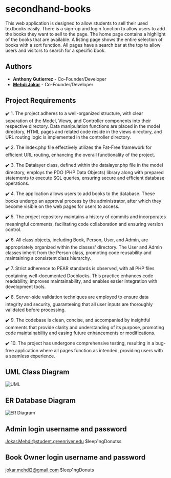 # secondhand-books
This web application is designed to allow students to sell their used 
textbooks easily. There is a sign-up and login function to allow users to 
add the books they want to sell to the page. The home page contains a 
highlight of the books that are available. A listing page shows the entire 
selection of books with a sort function. All pages have a search bar at the 
top to allow users and visitors to search for a specific book.

## Authors
- **Anthony Gutierrez** - Co-Founder/Developer 
- **[Mehdi Jokar](https://github.com/jowkarm)** - Co-Founder/Developer

> 


## Project Requirements
:heavy_check_mark: 1. The project adheres to a well-organized structure, with clear separation of the Model, Views, and Controller components into their respective directory. Data manipulation functions are placed in the model directory, HTML pages and related code reside in the views directory, and URL routing logic is implemented in the controller directory.

:heavy_check_mark: 2. The index.php file effectively utilizes the Fat-Free framework for efficient URL routing, enhancing the overall functionality of the project.

:heavy_check_mark: 3. The Datalayer class, defined within the datalayer.php file in the model directory, employs the PDO (PHP Data Objects) library along with prepared statements to execute SQL queries, ensuring secure and efficient database operations.

:heavy_check_mark: 4. The application allows users to add books to the database. These books undergo an approval process by the administrator, after which they become visible on the web pages for users to access.

:heavy_check_mark: 5. The project repository maintains a history of commits and incorporates meaningful comments, facilitating code collaboration and ensuring version control.

:heavy_check_mark: 6. All class objects, including Book, Person, User, and Admin, are appropriately organized within the classes' directory. The User and Admin classes inherit from the Person class, promoting code reusability and maintaining a consistent class hierarchy.

:heavy_check_mark: 7. Strict adherence to PEAR standards is observed, with all PHP files containing well-documented Docblocks. This practice enhances code readability, improves maintainability, and enables easier integration with development tools. 

:heavy_check_mark: 8. Server-side validation techniques are employed to ensure data integrity and security, guaranteeing that all user inputs are thoroughly validated before processing.

:heavy_check_mark: 9. The codebase is clean, concise, and accompanied by insightful comments that provide clarity and understanding of its purpose, promoting code maintainability and easing future enhancements or modifications.

:heavy_check_mark: 10. The project has undergone comprehensive testing, resulting in a bug-free application where all pages function as intended, providing users with a seamless experience.

## UML Class Diagram
![UML](https://github.com/gutierrez-anthony/secondhand-books/assets/80451342/9c6e0631-432b-48d8-81c9-5ea96ebd802b)


## ER Database Diagram
![ER Diagram](https://github.com/gutierrez-anthony/secondhand-books/assets/80451342/8bc7fd85-afe6-4b4c-97d5-8f04ba12b059)


## Admin login username and password
Jokar.Mehdi@student.greenriver.edu
$leep1ngDonutss

## Book Owner login username and password
jokar.mehdi2@gmail.com
$leep1ngDonuts
